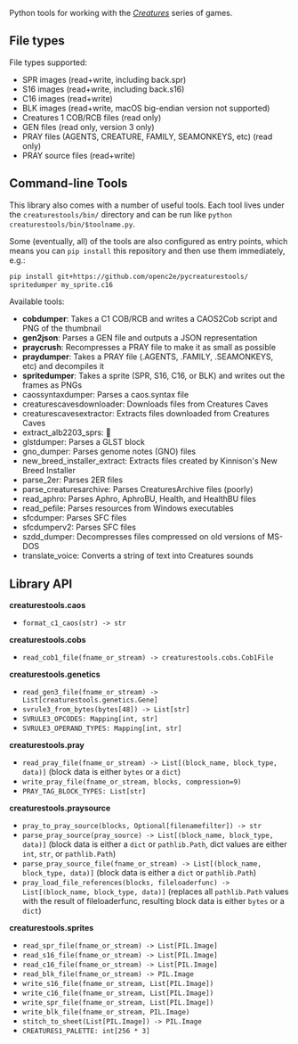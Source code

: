 Python tools for working with the [_Creatures_](https://creatures.wiki/) series of games.

## File types

File types supported:
- SPR images (read+write, including back.spr)
- S16 images (read+write, including back.s16)
- C16 images (read+write)
- BLK images (read+write, macOS big-endian version not supported)
- Creatures 1 COB/RCB files (read only)
- GEN files (read only, version 3 only)
- PRAY files (AGENTS, CREATURE, FAMILY, SEAMONKEYS, etc) (read only)
- PRAY source files (read+write)

## Command-line Tools

This library also comes with a number of useful tools. Each tool lives under
the `creaturestools/bin/` directory and can be run like `python creaturestools/bin/$toolname.py`.

Some (eventually, all) of the tools are also configured as entry points, which
means you can `pip install` this repository and then use them immediately, e.g.:

```bash
pip install git+https://github.com/openc2e/pycreaturestools/
spritedumper my_sprite.c16
```

Available tools:
- **cobdumper**: Takes a C1 COB/RCB and writes a CAOS2Cob script and PNG of the thumbnail
- **gen2json**: Parses a GEN file and outputs a JSON representation
- **praycrush**: Recompresses a PRAY file to make it as small as possible
- **praydumper**: Takes a PRAY file (.AGENTS, .FAMILY, .SEAMONKEYS, etc) and decompiles it
- **spritedumper**: Takes a sprite (SPR, S16, C16, or BLK) and writes out the frames as PNGs
- caossyntaxdumper: Parses a caos.syntax file
- creaturescavesdownloader: Downloads files from Creatures Caves
- creaturescavesextractor: Extracts files downloaded from Creatures Caves
- extract_alb2203_sprs: 👀
- glstdumper: Parses a GLST block
- gno_dumper: Parses genome notes (GNO) files
- new_breed_installer_extract: Extracts files created by Kinnison's New Breed Installer
- parse_2er: Parses 2ER files
- parse_creaturesarchive: Parses CreaturesArchive files (poorly)
- read_aphro: Parses Aphro, AphroBU, Health, and HealthBU files
- read_pefile: Parses resources from Windows executables
- sfcdumper: Parses SFC files
- sfcdumperv2: Parses SFC files
- szdd_dumper: Decompresses files compressed on old versions of MS-DOS
- translate_voice: Converts a string of text into Creatures sounds

## Library API

**creaturestools.caos**
- `format_c1_caos(str) -> str`

**creaturestools.cobs**
- `read_cob1_file(fname_or_stream) -> creaturestools.cobs.Cob1File`

**creaturestools.genetics**
- `read_gen3_file(fname_or_stream) -> List[creaturestools.genetics.Gene]`
- `svrule3_from_bytes(bytes[48]) -> List[str]`
- `SVRULE3_OPCODES: Mapping[int, str]`
- `SVRULE3_OPERAND_TYPES: Mapping[int, str]`

**creaturestools.pray**
- `read_pray_file(fname_or_stream) -> List[(block_name, block_type, data)]` (block data is either `bytes` or a `dict`)
- `write_pray_file(fname_or_stream, blocks, compression=9)`
- `PRAY_TAG_BLOCK_TYPES: List[str]`

**creaturestools.praysource**
- `pray_to_pray_source(blocks, Optional[filenamefilter]) -> str`
- `parse_pray_source(pray_source) -> List[(block_name, block_type, data)]` (block data is either a `dict` or `pathlib.Path`, dict values are either `int`, `str`, or `pathlib.Path`)
- `parse_pray_source_file(fname_or_stream) -> List[(block_name, block_type, data)]` (block data is either a `dict` or `pathlib.Path`)
- `pray_load_file_references(blocks, fileloaderfunc) -> List[(block_name, block_type, data)]` (replaces all `pathlib.Path` values with the result of fileloaderfunc, resulting block data is either `bytes` or a `dict`)

**creaturestools.sprites**
- `read_spr_file(fname_or_stream) -> List[PIL.Image]`
- `read_s16_file(fname_or_stream) -> List[PIL.Image]`
- `read_c16_file(fname_or_stream) -> List[PIL.Image]`
- `read_blk_file(fname_or_stream) -> PIL.Image`
- `write_s16_file(fname_or_stream, List[PIL.Image])`
- `write_c16_file(fname_or_stream, List[PIL.Image])`
- `write_spr_file(fname_or_stream, List[PIL.Image])`
- `write_blk_file(fname_or_stream, PIL.Image)`
- `stitch_to_sheet(List[PIL.Image]) -> PIL.Image`
- `CREATURES1_PALETTE: int[256 * 3]`